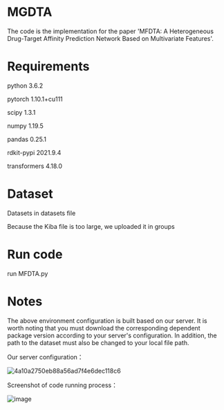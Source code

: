 # MGDTA

The code is the implementation for the paper 'MFDTA: A Heterogeneous Drug-Target Affinity Prediction Network Based on Multivariate Features'.

# Requirements

python 3.6.2

pytorch 1.10.1+cu111

scipy 1.3.1

numpy 1.19.5

pandas 0.25.1

rdkit-pypi 2021.9.4

transformers 4.18.0

# Dataset

Datasets in datasets file

Because the Kiba file is too large, we uploaded it in groups

# Run code

run MFDTA.py 

# Notes

The above environment configuration is built based on our server. It is worth noting that you must download the corresponding dependent package version according to your server's configuration. In addition, the path to the dataset must also be changed to your local file path.

Our server configuration：

![4a10a2750eb88a56ad7f4e6dec118c6](https://github.com/liuqichentrea/MFDTA/assets/87010868/1ae845e3-bce6-464c-9298-f05760480f1a)

Screenshot of code running process：

![image](https://github.com/liuqichentrea/MFDTA/assets/87010868/f057951a-f7ac-4ca1-9756-2eeb9b40f9de)


